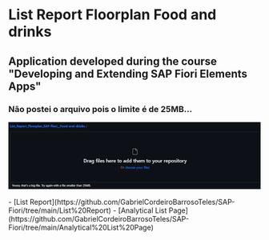# List Report Floorplan Food and drinks
## Application developed during the course "Developing and Extending SAP Fiori Elements Apps"
### Não postei o arquivo pois o limite é de 25MB...
<p align="center">
  <img src="List Report/img/github.png" alt="Img">
</p>
- [List Report](https://github.com/GabrielCordeiroBarrosoTeles/SAP-Fiori/tree/main/List%20Report)
- [Analytical List Page](https://github.com/GabrielCordeiroBarrosoTeles/SAP-Fiori/tree/main/Analytical%20List%20Page)
